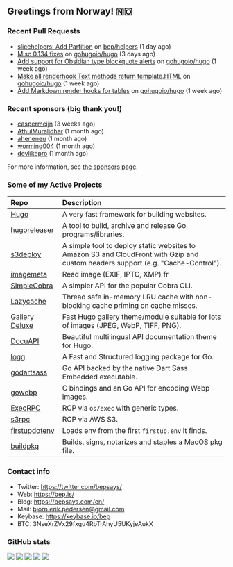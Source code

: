 ## Greetings from Norway! 🇳🇴

### Recent Pull Requests

- [slicehelpers: Add Partition](https://github.com/bep/helpers/pull/4) on [bep/helpers](https://github.com/bep/helpers) (1 day ago)
- [Misc 0.134 fixes](https://github.com/gohugoio/hugo/pull/12836) on [gohugoio/hugo](https://github.com/gohugoio/hugo) (3 days ago)
- [Add support for Obsidian type blockquote alerts](https://github.com/gohugoio/hugo/pull/12815) on [gohugoio/hugo](https://github.com/gohugoio/hugo) (1 week ago)
- [Make all renderhook Text methods return template.HTML](https://github.com/gohugoio/hugo/pull/12813) on [gohugoio/hugo](https://github.com/gohugoio/hugo) (1 week ago)
- [Add Markdown render hooks for tables](https://github.com/gohugoio/hugo/pull/12809) on [gohugoio/hugo](https://github.com/gohugoio/hugo) (1 week ago)

### Recent sponsors (big thank you!)

- [caspermeijn](https://github.com/caspermeijn) (3 weeks ago)
- [AthulMuralidhar](https://github.com/AthulMuralidhar) (1 month ago)
- [aheneneu](https://github.com/aheneneu) (1 month ago)
- [worming004](https://github.com/worming004) (1 month ago)
- [devlikepro](https://github.com/devlikepro) (1 month ago)

For more information, see [the sponsors page](https://github.com/sponsors/bep/).

### Some of my Active Projects

| Repo  | Description |
| :---------------------------------------- | :------------------------------------------- |
| [Hugo](https://github.com/gohugoio/hugo)|A very fast framework for building websites. |
| [hugoreleaser](https://github.com/gohugoio/hugoreleaser)| A tool to build, archive and release Go programs/libraries.  |
| [s3deploy](https://github.com/bep/s3deploy)| A simple tool to deploy static websites to Amazon S3 and CloudFront with Gzip and custom headers support (e.g. "Cache-Control").|
| [imagemeta](https://github.com/bep/imagemeta)| Read image (EXIF, IPTC, XMP) fr|
| [SimpleCobra](https://github.com/bep/simplecobra)|A simpler API for the popular Cobra CLI.|
| [Lazycache](https://github.com/bep/lazycache)| Thread safe in-memory LRU cache with non-blocking cache priming on cache misses.  |
| [Gallery Deluxe](https://github.com/bep/gallerydeluxe)|Fast Hugo gallery theme/module suitable for lots of images (JPEG, WebP, TIFF, PNG).|
| [DocuAPI](https://github.com/bep/docuapi)| Beautiful multilingual API documentation theme for Hugo.  |
| [logg](https://github.com/bep/logg)| A Fast and Structured logging package for Go.  |
| [godartsass](https://github.com/bep/godartsass)| Go API backed by the native Dart Sass Embedded executable. |
| [gowebp](https://github.com/bep/gowebp)|C bindings and an Go API for encoding Webp images. |
| [ExecRPC](https://github.com/bep/execrpc)|RCP via `os/exec` with generic types.  |
| [s3rpc](https://github.com/bep/s3rpc)|RCP via AWS S3.|
| [firstupdotenv](https://github.com/bep/firstupdotenv)|Loads env from the first `firstup.env` it finds. |
| [buildpkg](https://github.com/bep/buildpkg)| Builds, signs, notarizes and staples a MacOS pkg file. |

### Contact info
- Twitter: https://twitter.com/bepsays/
- Web: https://bep.is/
- Blog: https://bepsays.com/en/
- Mail: bjorn.erik.pedersen@gmail.com
- Keybase: https://keybase.io/bep
- BTC: 3NseXrZVx29fxgu4RbTrAhyU5UKyjeAukX


### GitHub stats

![](https://github-profile-summary-cards.vercel.app/api/cards/profile-details?username=bep&theme=github)
![](https://github-profile-summary-cards.vercel.app/api/cards/repos-per-language?username=bep&theme=github)
![](https://github-profile-summary-cards.vercel.app/api/cards/most-commit-language?username=bep&theme=github)
![](https://github-profile-summary-cards.vercel.app/api/cards/stats?username=bep&theme=github)
![](https://github-profile-summary-cards.vercel.app/api/cards/productive-time?username=bep&theme=github)
